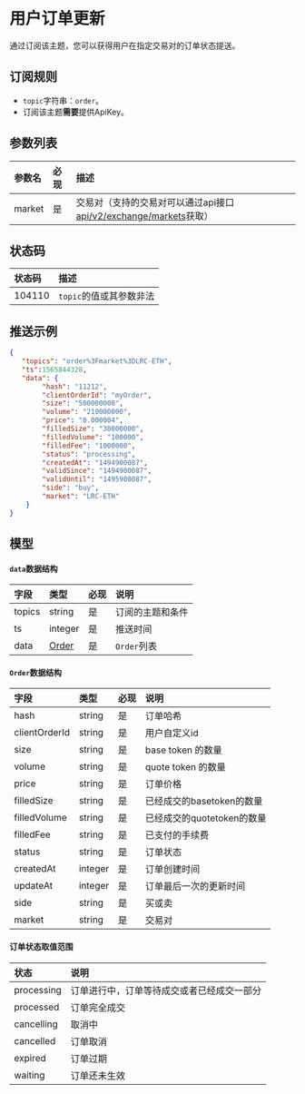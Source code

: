# 用户订单更新


通过订阅该主题，您可以获得用户在指定交易对的订单状态提送。

## 订阅规则

- `topic`字符串：`order`。
- 订阅该主题**需要**提供ApiKey。


## 参数列表

| 参数名|  必现|              描述                 |
| :---- | :--- | :--------------------------------- |
| market | 是 | 交易对（支持的交易对可以通过api接口[api/v2/exchange/markets](../dex_apis/getMarkets.md)获取）|

## 状态码

| 状态码 |                描述                 |
| :---- | :--------------------------------- |
| 104110 | `topic`的值或其参数非法|

## 推送示例

```json
{
   "topics": "order%3Fmarket%3DLRC-ETH",
   "ts":1565844328,
   "data": {
        "hash": "11212",
        "clientOrderId": "myOrder",
        "size": "500000000",
        "volume": "210000000",
        "price": "0.000004",
        "filledSize": "30000000",
        "filledVolume": "100000",
        "filledFee": "1000000",
        "status": "processing",
        "createdAt": "1494900087",
        "validSince": "1494900087",
        "validUntil": "1495900087",
        "side": "buy",
        "market": "LRC-ETH"
    }
}
```

## 模型

#### `data`数据结构

| 字段  |      类型       | 必现 |       说明       |     
| :--- | :------------- | :------ | :-------------- | 
| topics |     string      |    是    | 订阅的主题和条件 |
|  ts   |     integer     |    是    |     推送时间     |  
| data  | [Order](#order) |    是    |     `Order`列表     |    

#### <span id="order">`Order`数据结构</span>

|     字段      |  类型   | 必现 |            说明            |    
| :----------- | :----- | :------ | :------------------------ | 
|     hash      | string  |    是    |          订单哈希          |    
| clientOrderId | string  |    是    |        用户自定义id        |  
|     size      | string  |    是    |     base token 的数量      | 
|    volume     | string  |    是    |     quote token 的数量     | 
|     price     | string  |    是    |          订单价格          |  
|  filledSize   | string  |    是    | 已经成交的basetoken的数量  |  
| filledVolume  | string  |    是    | 已经成交的quotetoken的数量 |   
|   filledFee   | string  |    是    |       已支付的手续费       | 
|    status     | string  |    是    |          订单状态          | 
|   createdAt   | integer |    是    |        订单创建时间        | 
|   updateAt    | integer |    是    |   订单最后一次的更新时间   | 
|     side      | string  |    是    |           买或卖           |    
|    market     | string  |    是    |            交易对            |  

#### 订单状态取值范围

|    状态    |                    说明                    |
| :-------- | :---------------------------------------- |
| processing | 订单进行中，订单等待成交或者已经成交一部分 |
| processed  |                订单完全成交                |
| cancelling |                   取消中                   |
| cancelled  |                  订单取消                  |
|  expired   |                  订单过期                  |
|  waiting   |                订单还未生效                |
